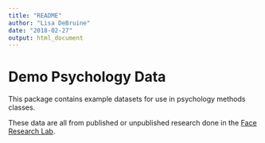 ```yaml
---
title: "README"
author: "Lisa DeBruine"
date: "2018-02-27"
output: html_document
---
```


# Demo Psychology Data

This package contains example datasets for use in psychology methods classes.

These data are all from published or unpublished research done in the 
[Face Research Lab](http://facelab.org).

